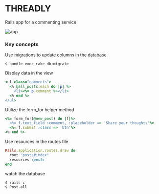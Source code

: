 # THREADLY
Rails app for a commenting service

![app](https://user-images.githubusercontent.com/58056552/104485968-24c24200-5599-11eb-9b8e-ea50b76a5a4c.png)


### Key concepts
Use migrations to update columns in the database 	
~~~~
$ bundle exec rake db:migrate 
~~~~
Display data in the view
~~~~ruby
<ul class="comments">
  <% @all_posts.each do |p| %>
    <li><%= p.comment %></li>
  <% end %>
</ul>
~~~~
Utilize the form_for helper method
~~~~ruby
<%= form_for(@new_post) do |f|%>
  <%= f.text_field :comment, :placeholder => 'Share your thoughts'%>
  <%= f.submit :class => 'btn'%>
<% end %>
~~~~
Use resources in the routes file 
~~~~ ruby
Rails.application.routes.draw do
  root "posts#index" 
  resources :posts
end
~~~~
watch the database
~~~~
$ rails c
$ Post.all 
~~~~
